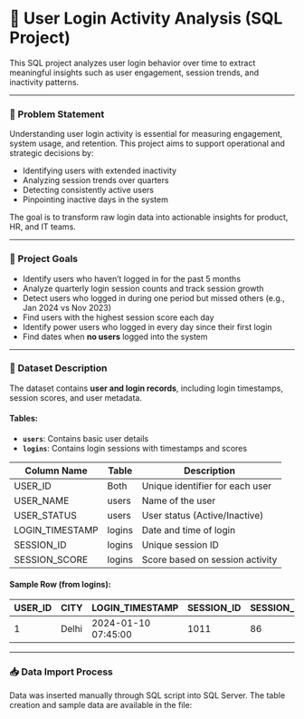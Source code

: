 # 👤 User Login Activity Analysis (SQL Project)

This SQL project analyzes user login behavior over time to extract meaningful insights such as user engagement, session trends, and inactivity patterns.

---

### 📌 Problem Statement

Understanding user login activity is essential for measuring engagement, system usage, and retention. This project aims to support operational and strategic decisions by:

- Identifying users with extended inactivity
- Analyzing session trends over quarters
- Detecting consistently active users
- Pinpointing inactive days in the system

The goal is to transform raw login data into actionable insights for product, HR, and IT teams.

---

### 🎯 Project Goals

- Identify users who haven’t logged in for the past 5 months
- Analyze quarterly login session counts and track session growth
- Detect users who logged in during one period but missed others (e.g., Jan 2024 vs Nov 2023)
- Find users with the highest session score each day
- Identify power users who logged in every day since their first login
- Find dates when **no users** logged into the system

---

### 🧾 Dataset Description

The dataset contains **user and login records**, including login timestamps, session scores, and user metadata.

#### Tables:
- **`users`**: Contains basic user details
- **`logins`**: Contains login sessions with timestamps and scores

| Column Name     | Table   | Description                                 |
|-----------------|---------|---------------------------------------------|
| USER_ID         | Both    | Unique identifier for each user             |
| USER_NAME       | users   | Name of the user                            |
| USER_STATUS     | users   | User status (Active/Inactive)               |
| LOGIN_TIMESTAMP | logins  | Date and time of login                      |
| SESSION_ID      | logins  | Unique session ID                           |
| SESSION_SCORE   | logins  | Score based on session activity             |

#### Sample Row (from logins):

| USER_ID | CITY    | LOGIN_TIMESTAMP     | SESSION_ID | SESSION_SCORE |
|---------|---------|---------------------|------------|----------------|
| 1       | Delhi   | 2024-01-10 07:45:00 | 1011       | 86             |

---

### 📥 Data Import Process

Data was inserted manually through SQL script into SQL Server. The table creation and sample data are available in the file:
